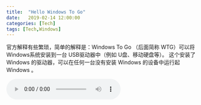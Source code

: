 ```yaml
---
title:  "Hello Windows To Go"
date:   2019-02-14 12:00:00
categories: [Tech]
tags: [Tech,Windows]
---
```


官方解释有些繁琐，简单的解释是：Windows To Go （后面简称 WTG）可以将 Windows系统安装到一台 USB驱动器中（例如 U盘、移动硬盘等）。
这个安装了 Windows 的驱动器，可以在任何一台没有安装 Windows 的设备中运行起 Windows 。

<audio controls="controls">
  <source src="/i/song.ogg" type="audio/ogg">
  <source src="/i/song.mp3" type="audio/mpeg">
Your browser does not support the audio element.
</audio>
